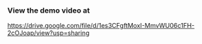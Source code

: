 ### View the demo video at
https://drive.google.com/file/d/1es3CFgftMoxI-MmvWU06c1FH-2cOJoap/view?usp=sharing
